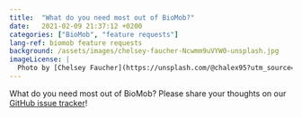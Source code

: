 ```yaml
---
title:  "What do you need most out of BioMob?"
date:   2021-02-09 21:37:12 +0200
categories: ["BioMob", "feature requests"]
lang-ref: biomob feature requests
background: /assets/images/chelsey-faucher-Ncwmm9uVYW0-unsplash.jpg
imageLicense: |
  Photo by [Chelsey Faucher](https://unsplash.com/@chalex95?utm_source=unsplash&amp;utm_medium=referral&amp;utm_content=creditCopyText) on [Unsplash](https://unsplash.com/?utm_source=unsplash&utm_medium=referral&utm_content=creditCopyText)
---
```

What do you need most out of BioMob? Please share your thoughts on our [GitHub issue tracker](https://github.com/gbif/hp-canadian-biodiversity/issues)!